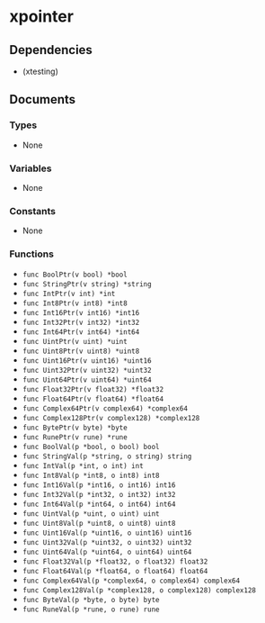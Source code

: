 # xpointer

## Dependencies

+ (xtesting)

## Documents

### Types

+ None

### Variables

+ None

### Constants

+ None

### Functions

+ `func BoolPtr(v bool) *bool`
+ `func StringPtr(v string) *string`
+ `func IntPtr(v int) *int`
+ `func Int8Ptr(v int8) *int8`
+ `func Int16Ptr(v int16) *int16`
+ `func Int32Ptr(v int32) *int32`
+ `func Int64Ptr(v int64) *int64`
+ `func UintPtr(v uint) *uint`
+ `func Uint8Ptr(v uint8) *uint8`
+ `func Uint16Ptr(v uint16) *uint16`
+ `func Uint32Ptr(v uint32) *uint32`
+ `func Uint64Ptr(v uint64) *uint64`
+ `func Float32Ptr(v float32) *float32`
+ `func Float64Ptr(v float64) *float64`
+ `func Complex64Ptr(v complex64) *complex64`
+ `func Complex128Ptr(v complex128) *complex128`
+ `func BytePtr(v byte) *byte`
+ `func RunePtr(v rune) *rune`
+ `func BoolVal(p *bool, o bool) bool`
+ `func StringVal(p *string, o string) string`
+ `func IntVal(p *int, o int) int`
+ `func Int8Val(p *int8, o int8) int8`
+ `func Int16Val(p *int16, o int16) int16`
+ `func Int32Val(p *int32, o int32) int32`
+ `func Int64Val(p *int64, o int64) int64`
+ `func UintVal(p *uint, o uint) uint`
+ `func Uint8Val(p *uint8, o uint8) uint8`
+ `func Uint16Val(p *uint16, o uint16) uint16`
+ `func Uint32Val(p *uint32, o uint32) uint32`
+ `func Uint64Val(p *uint64, o uint64) uint64`
+ `func Float32Val(p *float32, o float32) float32`
+ `func Float64Val(p *float64, o float64) float64`
+ `func Complex64Val(p *complex64, o complex64) complex64`
+ `func Complex128Val(p *complex128, o complex128) complex128`
+ `func ByteVal(p *byte, o byte) byte`
+ `func RuneVal(p *rune, o rune) rune`
